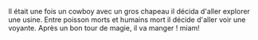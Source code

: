 Il était une fois un cowboy avec un gros chapeau il décida d'aller explorer une usine. Entre poisson morts et humains mort il décide d'aller voir une voyante. Après un bon tour de magie, il va manger ! miam!
